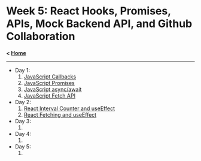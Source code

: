 # Week 5: React Hooks, Promises, APIs, Mock Backend API, and Github Collaboration

**< [Home](../README.md)**

---

- Day 1:
  1. [JavaScript Callbacks](./day-01/callbacks/main.js)
  2. [JavaScript Promises](./day-01/promises/main.js)
  3. [JavaScript async/await](./day-01/async-await/main.js)
  4. [JavaScript Fetch API](./day-01/fetch-api/main.js)
- Day 2:
  1. [React Interval Counter and useEffect](./day-02/react-counter/src/App.jsx)
  2. [React Fetching and useEffect](./day-02/react-fetching/src/pages/CharactersPage.jsx)
- Day 3:
  1. []()
- Day 4:
  1. []()
- Day 5:
  1. []()
